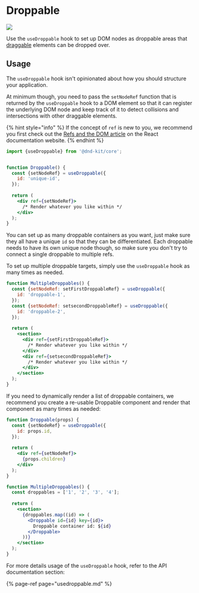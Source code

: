 # Droppable

![](../../.gitbook/assets/droppable-large.svg)

Use the `useDroppable` hook to set up DOM nodes as droppable areas that [draggable](../draggable/) elements can be dropped over. 


## Usage

The `useDroppable` hook isn't opinionated about how you should structure your application. 

At minimum though, you need to pass the `setNodeRef` function that is returned by the `useDroppable` hook to a DOM element so that it can register the underlying DOM node and keep track of it to detect collisions and intersections with other draggable elements. 

{% hint style="info" %}
 If the concept of `ref` is new to you, we recommend you first check out the [Refs and the DOM article](https://reactjs.org/docs/refs-and-the-dom.html#adding-a-ref-to-a-dom-element) on the React documentation website.
{% endhint %}

```jsx
import {useDroppable} from '@dnd-kit/core';


function Droppable() {
  const {setNodeRef} = useDroppable({
    id: 'unique-id',
  });
  
  return (
    <div ref={setNodeRef}>
      /* Render whatever you like within */
    </div>
  );
}
```

You can set up as many droppable containers as you want, just make sure they all have a unique `id` so that they can be differentiated. Each droppable needs to have its own unique node though, so make sure you don't try to connect a single droppable to multiple refs.

To set up multiple droppable targets, simply use the `useDroppable` hook as many times as needed.

```jsx
function MultipleDroppables() {
  const {setNodeRef: setFirstDroppableRef} = useDroppable({
    id: 'droppable-1',
  });
  const {setNodeRef: setsecondDroppableRef} = useDroppable({
    id: 'droppable-2',
  });
  
  return (
    <section>
      <div ref={setFirstDroppableRef}>
        /* Render whatever you like within */
      </div>
      <div ref={setsecondDroppableRef}>
        /* Render whatever you like within */
      </div>
    </section>
  );
}
```

If you need to dynamically render a list of droppable containers, we recommend you create a re-usable Droppable component and render that component as many times as needed:

```jsx
function Droppable(props) {
  const {setNodeRef} = useDroppable({
    id: props.id,
  });
  
  return (
    <div ref={setNodeRef}>
      {props.children}
    </div>
  );
}

function MultipleDroppables() {
  const droppables = ['1', '2', '3', '4'];
  
  return (
    <section>
      {droppables.map((id) => (
        <Droppable id={id} key={id}>
          Droppable container id: ${id}
        </Droppable>
      ))}
    </section>
  );
}
```

For more details usage of the `useDroppable` hook, refer to the API documentation section:

{% page-ref page="usedroppable.md" %}


